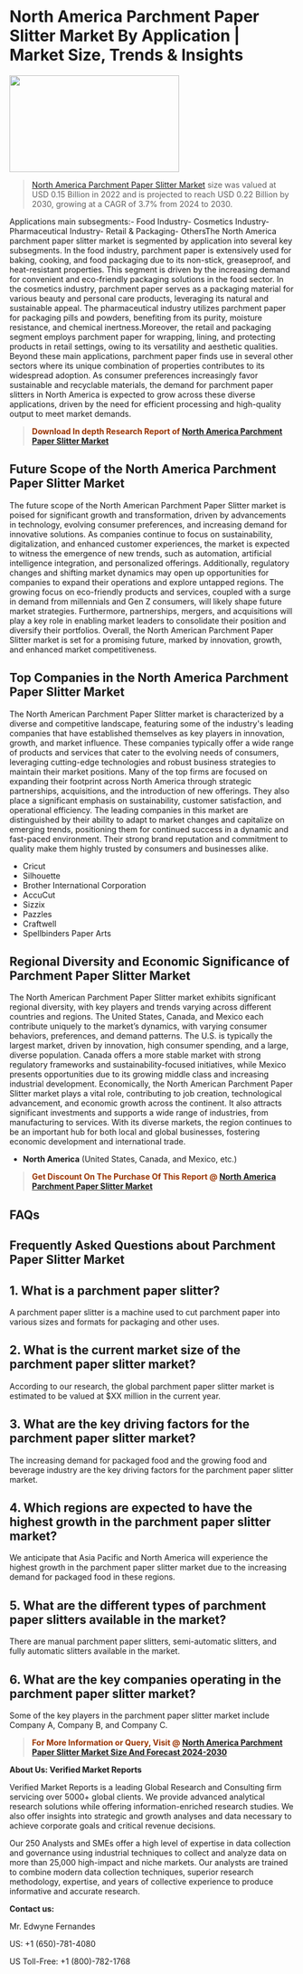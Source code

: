 <p><h1>North America Parchment Paper Slitter Market By Application | Market Size, Trends & Insights</h1><p><img class="aligncenter size-medium wp-image-105565" src="https://ffe5etoiles.com/wp-content/uploads/2025/01/MST7-300x171.png" alt="" width="300" height="171" /></p><blockquote><p><a href="https://www.verifiedmarketreports.com/download-sample/?rid=377796&utm_source=Github-NA&utm_medium=389" target="_blank">North America Parchment Paper Slitter Market</a> size was valued at USD 0.15 Billion in 2022 and is projected to reach USD 0.22 Billion by 2030, growing at a CAGR of 3.7% from 2024 to 2030.</p></blockquote>Applications main subsegments:- Food Industry- Cosmetics Industry- Pharmaceutical Industry- Retail & Packaging- OthersThe North America parchment paper slitter market is segmented by application into several key subsegments. In the food industry, parchment paper is extensively used for baking, cooking, and food packaging due to its non-stick, greaseproof, and heat-resistant properties. This segment is driven by the increasing demand for convenient and eco-friendly packaging solutions in the food sector. In the cosmetics industry, parchment paper serves as a packaging material for various beauty and personal care products, leveraging its natural and sustainable appeal. The pharmaceutical industry utilizes parchment paper for packaging pills and powders, benefiting from its purity, moisture resistance, and chemical inertness.Moreover, the retail and packaging segment employs parchment paper for wrapping, lining, and protecting products in retail settings, owing to its versatility and aesthetic qualities. Beyond these main applications, parchment paper finds use in several other sectors where its unique combination of properties contributes to its widespread adoption. As consumer preferences increasingly favor sustainable and recyclable materials, the demand for parchment paper slitters in North America is expected to grow across these diverse applications, driven by the need for efficient processing and high-quality output to meet market demands.</p><blockquote><p><span style="color: #993300;"><strong>Download In depth Research Report of <a href="https://www.verifiedmarketreports.com/download-sample/?rid=377796&utm_source=Github-NA&utm_medium=389">North America Parchment Paper Slitter Market</a></strong></span></p></blockquote><h2>Future Scope of the North America Parchment Paper Slitter Market</h2><p>The future scope of the North American Parchment Paper Slitter market is poised for significant growth and transformation, driven by advancements in technology, evolving consumer preferences, and increasing demand for innovative solutions. As companies continue to focus on sustainability, digitalization, and enhanced customer experiences, the market is expected to witness the emergence of new trends, such as automation, artificial intelligence integration, and personalized offerings. Additionally, regulatory changes and shifting market dynamics may open up opportunities for companies to expand their operations and explore untapped regions. The growing focus on eco-friendly products and services, coupled with a surge in demand from millennials and Gen Z consumers, will likely shape future market strategies. Furthermore, partnerships, mergers, and acquisitions will play a key role in enabling market leaders to consolidate their position and diversify their portfolios. Overall, the North American Parchment Paper Slitter market is set for a promising future, marked by innovation, growth, and enhanced market competitiveness.</p><h2>Top Companies in the North America Parchment Paper Slitter Market</h2><p>The North American Parchment Paper Slitter market is characterized by a diverse and competitive landscape, featuring some of the industry's leading companies that have established themselves as key players in innovation, growth, and market influence. These companies typically offer a wide range of products and services that cater to the evolving needs of consumers, leveraging cutting-edge technologies and robust business strategies to maintain their market positions. Many of the top firms are focused on expanding their footprint across North America through strategic partnerships, acquisitions, and the introduction of new offerings. They also place a significant emphasis on sustainability, customer satisfaction, and operational efficiency. The leading companies in this market are distinguished by their ability to adapt to market changes and capitalize on emerging trends, positioning them for continued success in a dynamic and fast-paced environment. Their strong brand reputation and commitment to quality make them highly trusted by consumers and businesses alike.</p><p><ul><li>Cricut </li><li> Silhouette </li><li> Brother International Corporation </li><li> AccuCut </li><li> Sizzix </li><li> Pazzles </li><li> Craftwell </li><li> Spellbinders Paper Arts</li></ul></p><h2>Regional Diversity and Economic Significance of Parchment Paper Slitter Market</h2><p>The North American Parchment Paper Slitter market exhibits significant regional diversity, with key players and trends varying across different countries and regions. The United States, Canada, and Mexico each contribute uniquely to the market’s dynamics, with varying consumer behaviors, preferences, and demand patterns. The U.S. is typically the largest market, driven by innovation, high consumer spending, and a large, diverse population. Canada offers a more stable market with strong regulatory frameworks and sustainability-focused initiatives, while Mexico presents opportunities due to its growing middle class and increasing industrial development. Economically, the North American Parchment Paper Slitter market plays a vital role, contributing to job creation, technological advancement, and economic growth across the continent. It also attracts significant investments and supports a wide range of industries, from manufacturing to services. With its diverse markets, the region continues to be an important hub for both local and global businesses, fostering economic development and international trade.</p><ul> <li><strong>North America</strong> (United States, Canada, and Mexico, etc.)</li></ul><blockquote><p><span style="color: #993300;"><strong>Get Discount On The Purchase Of This Report @ <a href="https://www.verifiedmarketreports.com/ask-for-discount/?rid=377796&utm_source=Github-NA&utm_medium=389">North America Parchment Paper Slitter Market</a></strong></span></p></blockquote><h2>FAQs</h2><p><h2>Frequently Asked Questions about Parchment Paper Slitter Market</h1><h2>1. What is a parchment paper slitter?</div><div></h2><p>A parchment paper slitter is a machine used to cut parchment paper into various sizes and formats for packaging and other uses.</p><h2>2. What is the current market size of the parchment paper slitter market?</div><div></h2><p>According to our research, the global parchment paper slitter market is estimated to be valued at $XX million in the current year.</p><h2>3. What are the key driving factors for the parchment paper slitter market?</div><div></h2><p>The increasing demand for packaged food and the growing food and beverage industry are the key driving factors for the parchment paper slitter market.</p><h2>4. Which regions are expected to have the highest growth in the parchment paper slitter market?</div><div></h2><p>We anticipate that Asia Pacific and North America will experience the highest growth in the parchment paper slitter market due to the increasing demand for packaged food in these regions.</p><h2>5. What are the different types of parchment paper slitters available in the market?</div><div></h2><p>There are manual parchment paper slitters, semi-automatic slitters, and fully automatic slitters available in the market.</p><h2>6. What are the key companies operating in the parchment paper slitter market?</div><div></h2><p>Some of the key players in the parchment paper slitter market include Company A, Company B, and Company C.</p><!-- Add more FAQs and answers as needed --></body></html></p><blockquote><p><span style="color: #993300;"><strong>For More Information or Query, Visit @ <a href="https://www.verifiedmarketreports.com/product/parchment-paper-slitter-market/">North America Parchment Paper Slitter Market Size And Forecast 2024-2030</a></strong></span></p></blockquote><p><strong>About Us: Verified Market Reports</strong></p><p>Verified Market Reports is a leading Global Research and Consulting firm servicing over 5000+ global clients. We provide advanced analytical research solutions while offering information-enriched research studies. We also offer insights into strategic and growth analyses and data necessary to achieve corporate goals and critical revenue decisions.</p><p>Our 250 Analysts and SMEs offer a high level of expertise in data collection and governance using industrial techniques to collect and analyze data on more than 25,000 high-impact and niche markets. Our analysts are trained to combine modern data collection techniques, superior research methodology, expertise, and years of collective experience to produce informative and accurate research.</p><p><strong>Contact us:</strong></p><p>Mr. Edwyne Fernandes</p><p>US: +1 (650)-781-4080</p><p>US Toll-Free: +1 (800)-782-1768</p>
